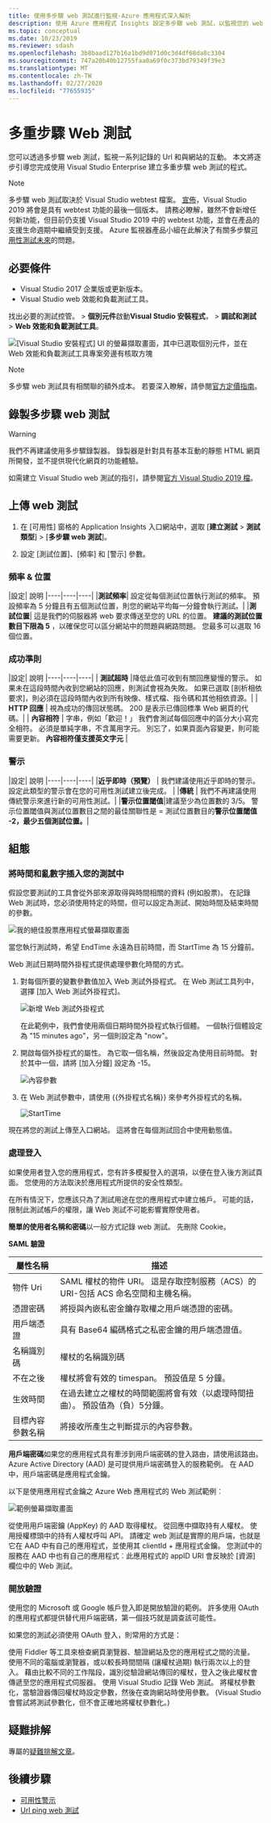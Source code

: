 ```yaml
---
title: 使用多步驟 web 測試進行監視-Azure 應用程式深入解析
description: 使用 Azure 應用程式 Insights 設定多步驟 web 測試，以監視您的 web 應用程式
ms.topic: conceptual
ms.date: 10/23/2019
ms.reviewer: sdash
ms.openlocfilehash: 3b8baad127b16a1bd9d071d0c3d4df68da8c3304
ms.sourcegitcommit: 747a20b40b12755faa0a69f0c373bd79349f39e3
ms.translationtype: MT
ms.contentlocale: zh-TW
ms.lasthandoff: 02/27/2020
ms.locfileid: "77655935"
---
```

# <a name="multi-step-web-tests"></a>多重步驟 Web 測試

您可以透過多步驟 web 測試，監視一系列記錄的 Url 和與網站的互動。 本文將逐步引導您完成使用 Visual Studio Enterprise 建立多重步驟 web 測試的程式。

> [!NOTE]
> 多步驟 web 測試取決於 Visual Studio webtest 檔案。 [宣佈](https://devblogs.microsoft.com/devops/cloud-based-load-testing-service-eol/)，Visual Studio 2019 將會是具有 webtest 功能的最後一個版本。 請務必瞭解，雖然不會新增任何新功能，但目前仍支援 Visual Studio 2019 中的 webtest 功能，並會在產品的支援生命週期中繼續受到支援。 Azure 監視器產品小組在此解決了有關多步驟[可用性測試未來](https://github.com/MicrosoftDocs/azure-docs/issues/26050#issuecomment-468814101)的問題。  

## <a name="pre-requisites"></a>必要條件

* Visual Studio 2017 企業版或更新版本。
* Visual Studio web 效能和負載測試工具。

找出必要的測試控管。  > **個別元件**啟動**Visual Studio 安裝程式**， > **調試和測試** > **Web 效能和負載測試工具**。

![[Visual Studio 安裝程式] UI 的螢幕擷取畫面，其中已選取個別元件，並在 Web 效能和負載測試工具專案旁邊有核取方塊](./media/availability-multistep/web-performance-load-testing.png)

> [!NOTE]
> 多步驟 web 測試具有相關聯的額外成本。 若要深入瞭解，請參閱[官方定價指南](https://azure.microsoft.com/pricing/details/application-insights/)。

## <a name="record-a-multi-step-web-test"></a>錄製多步驟 web 測試 

> [!WARNING]
> 我們不再建議使用多步驟錄製器。 錄製器是針對具有基本互動的靜態 HTML 網頁所開發，並不提供現代化網頁的功能體驗。

如需建立 Visual Studio web 測試的指引，請參閱[官方 Visual Studio 2019 檔](https://docs.microsoft.com/visualstudio/test/how-to-create-a-web-service-test?view=vs-2019)。

## <a name="upload-the-web-test"></a>上傳 web 測試

1. 在 [可用性] 窗格的 Application Insights 入口網站中，選取 [**建立測試** > **測試類型**] > [**多步驟 web 測試**]。

2. 設定 [測試位置]、[頻率] 和 [警示] 參數。

### <a name="frequency--location"></a>頻率 & 位置

|設定| 說明
|----|----|----|
|**測試頻率**| 設定從每個測試位置執行測試的頻率。 預設頻率為 5 分鐘且有五個測試位置，則您的網站平均每一分鐘會執行測試。|
|**測試位置**| 這是我們的伺服器將 web 要求傳送至您的 URL 的位置。 **建議的測試位置數目下限為 5** ，以確保您可以區分網站中的問題與網路問題。 您最多可以選取 16 個位置。

### <a name="success-criteria"></a>成功準則

|設定| 說明
|----|----|----|
| **測試超時** |降低此值可收到有關回應變慢的警示。 如果未在這段時間內收到您網站的回應，則測試會視為失敗。 如果已選取 [剖析相依要求]，則必須在這段時間內收到所有映像、樣式檔、指令碼和其他相依資源。|
| **HTTP 回應** | 視為成功的傳回狀態碼。 200 是表示已傳回標準 Web 網頁的代碼。|
| **內容相符** | 字串，例如「歡迎！」 我們會測試每個回應中的區分大小寫完全相符。 必須是單純字串，不含萬用字元。 別忘了，如果頁面內容變更，則可能需要更新。 **內容相符僅支援英文字元** |

### <a name="alerts"></a>警示

|設定| 說明
|----|----|----|
|**近乎即時（預覽）** | 我們建議使用近乎即時的警示。 設定此類型的警示會在您的可用性測試建立後完成。  |
|**傳統** | 我們不再建議使用傳統警示來進行新的可用性測試。|
|**警示位置閾值**|建議至少為位置數的 3/5。 警示位置閾值與測試位置數目之間的最佳關聯性是 = 測試位置數目的**警示位置閾值** **-2，最少五個測試位置。**|

## <a name="configuration"></a>組態

### <a name="plugging-time-and-random-numbers-into-your-test"></a>將時間和亂數字插入您的測試中

假設您要測試的工具會從外部來源取得與時間相關的資料 (例如股票)。 在記錄 Web 測試時，您必須使用特定的時間，但可以設定為測試、開始時間及結束時間的參數。

![我的絕佳股票應用程式螢幕擷取畫面](./media/availability-multistep/app-insights-72webtest-parameters.png)

當您執行測試時，希望 EndTime 永遠為目前時間，而 StartTime 為 15 分鐘前。

Web 測試日期時間外掛程式提供處理參數化時間的方式。

1. 對每個所要的變數參數值加入 Web 測試外掛程式。 在 Web 測試工具列中，選擇 [加入 Web 測試外掛程式]。
    
    ![新增 Web 測試外掛程式](./media/availability-multistep/app-insights-72webtest-plugin-name.png)
    
    在此範例中，我們會使用兩個日期時間外掛程式執行個體。 一個執行個體設定為 "15 minutes ago"，另一個則設定為 "now"。

2. 開啟每個外掛程式的屬性。 為它取一個名稱，然後設定為使用目前時間。 對於其中一個，請將 [加入分鐘] 設定為 -15。

    ![內容參數](./media/availability-multistep/app-insights-72webtest-plugin-parameters.png)

3. 在 Web 測試參數中，請使用 {{外掛程式名稱}} 來參考外掛程式的名稱。

    ![StartTime](./media/availability-multistep/app-insights-72webtest-plugins.png)

現在將您的測試上傳至入口網站。 這將會在每個測試回合中使用動態值。

### <a name="dealing-with-sign-in"></a>處理登入

如果使用者登入您的應用程式，您有許多模擬登入的選項，以便在登入後方測試頁面。 您使用的方法取決於應用程式所提供的安全性類型。

在所有情況下，您應該只為了測試用途在您的應用程式中建立帳戶。 可能的話，限制此測試帳戶的權限，讓 Web 測試不可能影響實際使用者。

**簡單的使用者名稱和密碼**以一般方式記錄 web 測試。 先刪除 Cookie。

**SAML 驗證**

|屬性名稱| 描述|
|----|-----|
| 物件 Uri | SAML 權杖的物件 URI。  這是存取控制服務（ACS）的 URI-包括 ACS 命名空間和主機名稱。 |
| 憑證密碼 | 將授與內嵌私密金鑰存取權之用戶端憑證的密碼。 |
| 用戶端憑證  | 具有 Base64 編碼格式之私密金鑰的用戶端憑證值。 |
| 名稱識別碼 | 權杖的名稱識別碼 |
| 不在之後 | 權杖將會有效的 timespan。  預設值是 5 分鐘。 |
| 生效時間 | 在過去建立之權杖的時間範圍將會有效（以處理時間扭曲）。  預設值為（負）5分鐘。 |
| 目標內容參數名稱 | 將接收所產生之判斷提示的內容參數。 |


**用戶端密碼**如果您的應用程式具有牽涉到用戶端密碼的登入路由，請使用該路由。 Azure Active Directory (AAD) 是可提供用戶端密碼登入的服務範例。 在 AAD 中，用戶端密碼是應用程式金鑰。

以下是使用應用程式金鑰之 Azure Web 應用程式的 Web 測試範例︰

![範例螢幕擷取畫面](./media/availability-multistep/client-secret.png)

從使用用戶端密鑰 (AppKey) 的 AAD 取得權杖。
從回應中擷取持有人權杖。
使用授權標頭中的持有人權杖呼叫 API。
請確定 web 測試是實際的用戶端，也就是它在 AAD 中有自己的應用程式，並使用其 clientId + 應用程式金鑰。 您測試中的服務在 AAD 中也有自己的應用程式︰此應用程式的 appID URI 會反映於 [資源] 欄位中的 Web 測試。

### <a name="open-authentication"></a>開放驗證
使用您的 Microsoft 或 Google 帳戶登入即是開放驗證的範例。 許多使用 OAuth 的應用程式都提供替代用戶端密碼，第一個技巧就是調查該可能性。

如果您的測試必須使用 OAuth 登入，則常用的方式是：

使用 Fiddler 等工具來檢查網頁瀏覽器、驗證網站及您的應用程式之間的流量。
使用不同的電腦或瀏覽器，或以較長時間間隔 (讓權杖過期) 執行兩次以上的登入。
藉由比較不同的工作階段，識別從驗證網站傳回的權杖，登入之後此權杖會傳遞至您的應用程式伺服器。
使用 Visual Studio 記錄 Web 測試。
將權杖參數化，當驗證器傳回權杖時設定參數，然後在查詢網站時使用參數。 (Visual Studio 會嘗試將測試參數化，但不會正確地將權杖參數化。)

## <a name="troubleshooting"></a>疑難排解

專屬的[疑難排解文章](troubleshoot-availability.md)。

## <a name="next-steps"></a>後續步驟

* [可用性警示](availability-alerts.md)
* [Url ping web 測試](monitor-web-app-availability.md)
